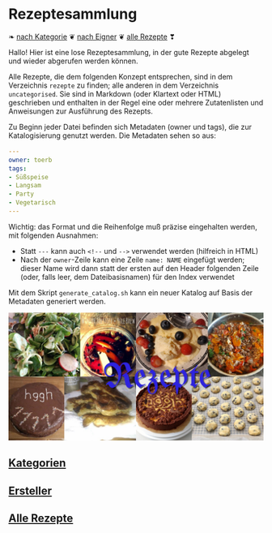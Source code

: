 Rezeptesammlung
===============

❧ [nach Kategorie](tags/index.md) ❦ [nach Eigner](owner/index.md) ❦ [alle Rezepte](rezepte/index.md) ❣

Hallo!
Hier ist eine lose Rezeptesammlung, in der gute Rezepte abgelegt und wieder abgerufen werden können.

Alle Rezepte, die dem folgenden Konzept entsprechen, sind in dem Verzeichnis `rezepte` zu finden; alle anderen in dem Verzeichnis `uncategorised`.
Sie sind in Markdown (oder Klartext oder HTML) geschrieben und enthalten in der Regel eine oder mehrere Zutatenlisten und Anweisungen zur Ausführung des Rezepts.

Zu Beginn jeder Datei befinden sich Metadaten (owner und tags), die zur Katalogisierung genutzt werden.
Die Metadaten sehen so aus:
```yaml
---
owner: toerb
tags:
- Süßspeise
- Langsam
- Party
- Vegetarisch
---
```

Wichtig: das Format und die Reihenfolge muß präzise eingehalten werden, mit folgenden Ausnahmen:

* Statt `---` kann auch `<!--` und `-->` verwendet werden (hilfreich in HTML)
* Nach der `owner`-Zeile kann eine Zeile `name: NAME` eingefügt werden; dieser Name wird dann statt der ersten auf den Header folgenden Zeile (oder, falls leer, dem Dateibasisnamen) für den Index verwendet

Mit dem Skript `generate_catalog.sh` kann ein neuer Katalog auf Basis der Metadaten generiert werden.

![Collage](Aufmacher.jpg)

[Kategorien](tags/index.md)
------------

[Ersteller](owner/index.md)
-----------

[Alle Rezepte](rezepte/index.md)
--------------
